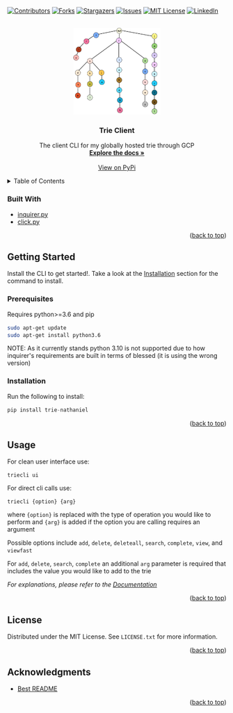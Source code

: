 <div id="top"></div>

[![Contributors][contributors-shield]][contributors-url]
[![Forks][forks-shield]][forks-url]
[![Stargazers][stars-shield]][stars-url]
[![Issues][issues-shield]][issues-url]
[![MIT License][license-shield]][license-url]
[![LinkedIn][linkedin-shield]][linkedin-url]



<!-- PROJECT LOGO -->
<br />
<div align="center">
  <a href="https://raw.githubusercontent.com/Nathaniel-github/TrieCLI/main/imgs/trie.png">
    <img src="https://raw.githubusercontent.com/Nathaniel-github/TrieCLI/main/imgs/trie.png" alt="Logo" width="200" height="200">
  </a>

<h3 align="center">Trie Client</h3>

  <p align="center">
    The client CLI for my globally hosted trie through GCP
    <br />
    <a href="https://trieclient.readthedocs.io/en/latest/index.html"><strong>Explore the docs »</strong></a>
    <br />
    <br />
    <a href="https://pypi.org/project/trie-nathaniel/">View on PyPi</a>
  </p>
</div>



<!-- TABLE OF CONTENTS -->
<details>
  <summary>Table of Contents</summary>
  <ol>
    <li>
      <ul>
        <li><a href="#built-with">Built With</a></li>
      </ul>
    </li>
    <li>
      <a href="#getting-started">Getting Started</a>
      <ul>
        <li><a href="#prerequisites">Prerequisites</a></li>
        <li><a href="#installation">Installation</a></li>
      </ul>
    </li>
    <li><a href="#usage">Usage</a></li>
    <li><a href="#contributing">Contributing</a></li>
    <li><a href="#license">License</a></li>
  </ol>
</details>



### Built With

* [inquirer.py](https://pypi.org/project/inquirer/)
* [click.py](https://pypi.org/project/click/)

<p align="right">(<a href="#top">back to top</a>)</p>



<!-- GETTING STARTED -->
## Getting Started

Install the CLI to get started!. Take a look at the <a href="#installation">Installation</a> section for the command to install.

### Prerequisites

Requires python>=3.6 and pip
  ```sh
sudo apt-get update
sudo apt-get install python3.6
  ```

NOTE: As it currently stands python 3.10 is not supported due to how inquirer's requirements are built in terms of blessed (it is using the wrong version)

<div id="installation"></div>

### Installation

Run the following to install:

```python
pip install trie-nathaniel
```

<p align="right">(<a href="#top">back to top</a>)</p>



<!-- USAGE EXAMPLES -->
## Usage

For clean user interface use:
```
triecli ui
```

For direct cli calls use:
```
triecli {option} {arg}
```
where `{option}` is replaced with the type of operation you would like to perform and `{arg}` is added if the option you are calling requires an argument

Possible options include `add`, `delete`, `deleteall`, `search`, `complete`, `view`, and `viewfast`

For `add`, `delete`, `search`, `complete` an additional `arg` parameter is required that includes the value you would like to add to the trie

_For explanations, please refer to the [Documentation](https://trieclient.readthedocs.io/en/latest/index.html)_

<p align="right">(<a href="#top">back to top</a>)</p>



<!-- LICENSE -->
## License

Distributed under the MIT License. See `LICENSE.txt` for more information.

<p align="right">(<a href="#top">back to top</a>)</p>


<!-- ACKNOWLEDGMENTS -->
## Acknowledgments

* [Best README](https://github.com/othneildrew/Best-README-Template)

<p align="right">(<a href="#top">back to top</a>)</p>


<!-- MARKDOWN LINKS & IMAGES -->
<!-- https://www.markdownguide.org/basic-syntax/#reference-style-links -->
[contributors-shield]: https://img.shields.io/github/contributors/Nathaniel-github/TrieCLI.svg?style=for-the-badge
[contributors-url]: https://github.com/Nathaniel-github/TrieCLI/graphs/contributors
[forks-shield]: https://img.shields.io/github/forks/Nathaniel-github/TrieCLI.svg?style=for-the-badge
[forks-url]: https://github.com/Nathaniel-github/TrieCLI/network/members
[stars-shield]: https://img.shields.io/github/stars/Nathaniel-github/TrieCLI.svg?style=for-the-badge
[stars-url]: https://github.com/Nathaniel-github/TrieCLI/stargazers
[issues-shield]: https://img.shields.io/github/issues/Nathaniel-github/TrieCLI.svg?style=for-the-badge
[issues-url]: https://github.com/Nathaniel-github/TrieCLI/issues
[license-shield]: https://img.shields.io/github/license/Nathaniel-github/TrieCLI.svg?style=for-the-badge
[license-url]: https://github.com/Nathaniel-github/TrieCLI/blob/master/LICENSE.txt
[linkedin-shield]: https://img.shields.io/badge/-LinkedIn-black.svg?style=for-the-badge&logo=linkedin&colorB=555
[linkedin-url]: https://linkedin.com/in/nathaniel-thomas-profile